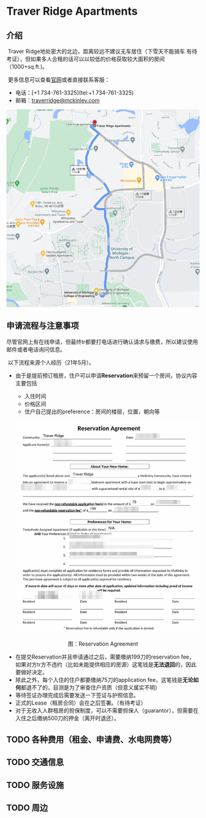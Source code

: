 # Traver Ridge Apartments

## 介绍

​	Traver Ridge地处密大的北边，距离较远不建议无车居住（下雪天不能骑车 有待考证），但如果多人合租的话可以以较低的价格获取较大面积的房间（1000+sq.ft.)。

​	更多信息可以查看[官网](https://www.mckinley.com/apartments/michigan/ann-arbor/traver-ridge)或者直接联系客服：

- 电话：[+1 734-761-3325](tel:+1 734-761-3325) 
- 邮箱：[traverridge@mckinley.com](mailto:traverridge@mckinley.com)

![tr-coe](./detail-traverridge.assets/tr-coe.png)

## 申请流程与注意事项

​	尽管官网上有在线申请，但最终tr都要打电话进行确认请求与缴费，所以建议使用邮件或者电话询问信息。

​	以下流程来源个人经历（21年5月）。

- 由于是提前预订租房，住户可以申请**Reservation**来预留一个房间，协议内容主要包括

  - 入住时间
  - 价格区间
  - 住户自己提出的preference：房间的楼层，位置，朝向等

  ![reserve-agreement](./detail-traverridge.assets/reserve-agreement.png)

<center>图：Reservation Agreement</center>

- 在提交Reservation并且申请通过之后，需要缴纳199刀的reservation fee，如果对方tr方不违约（比如未能提供相应的房源）这笔钱是**无法退回**的，因此要做好决定。
- 除此之外，每个入住的住户都要缴纳75刀的application fee，这笔钱是**无论如何**都退不了的，目测是为了审查住户资质（但意义属实不明）
- 等待签证办理完成后需要发送一下签证与护照信息。
- 正式的Lease（租房合同）会在之后签署。（有待考证）
- 对于无收入人群租房的担保制度，可以不需要担保人（guarantor），但需要在入住之后缴纳500刀的押金（离开时退还）。

## TODO 各种费用（租金、申请费、水电网费等）

## TODO 交通信息

## TODO 服务设施

## TODO 周边


